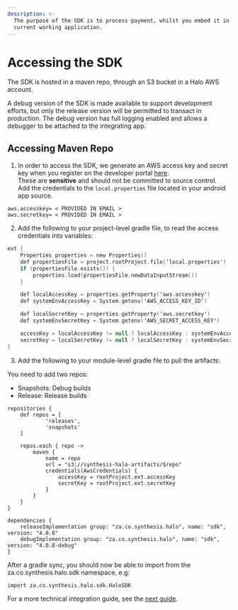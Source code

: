 ```yaml
---
description: >-
  The purpose of the SDK is to process payment, whilst you embed it in your
  current working application.
---
```


# Accessing the SDK

The SDK is hosted in a maven repo, through an S3 bucket in a Halo AWS account.

A debug version of the SDK is made available to support development efforts, but only the release version will be permitted to transact in production. The debug version has full logging enabled and allows a debugger to be attached to the integrating app.

## Accessing Maven Repo

1. In order to access the SDK, we generate an AWS access key and secret key when you register on the developer portal <a href="https://halo.developerportal.dev.haloplus.io/" target="_blank">here</a>.\
   These are **sensitive** and should not be committed to source control. \
   Add the credentials to the `local.properties` file located in your android app source.

```
aws.accesskey= < PROVIDED IN EMAIL >
aws.secretkey= < PROVIDED IN EMAIL >
```

2. Add the following to your project-level gradle file, to read the access credentials into variables:


```kotlin
ext {
    Properties properties = new Properties()
    def propertiesFile = project.rootProject.file('local.properties')
    if (propertiesFile.exists()) {
        properties.load(propertiesFile.newDataInputStream())
    }

    def localAccessKey = properties.getProperty('aws.accesskey')
    def systemEnvAccessKey = System.getenv('AWS_ACCESS_KEY_ID')

    def localSecretKey = properties.getProperty('aws.secretkey')
    def systemEnvSecretKey = System.getenv('AWS_SECRET_ACCESS_KEY')

    accessKey = localAccessKey != null ? localAccessKey : systemEnvAccessKey
    secretKey = localSecretKey != null ? localSecretKey : systemEnvSecretKey
}
```

3. Add the following to your module-level gradle file to pull the artifacts:

You need to add two repos:

* Snapshots: Debug builds
* Release: Release builds

```
repositories {
    def repos = [
            'releases',
            'snapshots'
    ]

    repos.each { repo ->
        maven {
            name = repo
            url = "s3://synthesis-halo-artifacts/$repo"
            credentials(AwsCredentials) {
                accessKey = rootProject.ext.accessKey
                secretKey = rootProject.ext.secretKey
            }
        }
    }
}

dependencies {
    releaseImplementation group: "za.co.synthesis.halo", name: "sdk", version: "4.0.8"
    debugImplementation group: "za.co.synthesis.halo", name: "sdk", version: "4.0.8-debug"
}
```

After a gradle sync, you should now be able to import from the za.co.synthesis.halo.sdk namespace, e.g:

```
import za.co.synthesis.halo.sdk.HaloSDK
```

For a more technical integration guide, see the [next guide](/docs/documentations/sdk/sdk-integration-guide).
